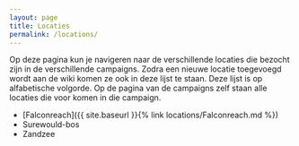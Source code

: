 ```yaml
---
layout: page
title: Locaties
permalink: /locations/
---
```


Op deze pagina kun je navigeren naar de verschillende locaties die bezocht zijn in de verschillende campaigns. Zodra een nieuwe locatie toegevoegd wordt aan de wiki komen ze ook in deze lijst te staan. Deze lijst is op alfabetische volgorde. Op de pagina van de campaigns zelf staan alle locaties die voor komen in die campaign.

* [Falconreach]({{ site.baseurl }}{% link locations/Falconreach.md %})
* Surewould-bos
* Zandzee